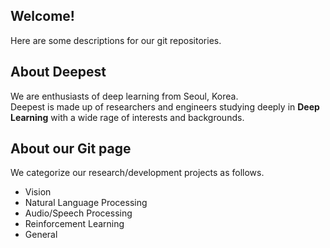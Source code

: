 ## Welcome!
Here are some descriptions for our git repositories. 

## About Deepest 
We are enthusiasts of deep learning from Seoul, Korea.  
Deepest is made up of researchers and engineers studying deeply in **Deep Learning** with a wide rage of interests and backgrounds.

## About our Git page
We categorize our research/development projects as follows.  
- Vision  
- Natural Language Processing  
- Audio/Speech Processing  
- Reinforcement Learning  
- General  
